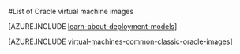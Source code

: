 <properties
  pageTitle="List of Oracle VM images | Azure"
  description="Get the list of Oracle images in the Azure Gallery and learn how to create an Oracle virtual machine."
  services="virtual-machines-linux"
  documentationCenter=""
  authors="rickstercdn"
  manager="timlt"
  editor=""
  tags="azure-service-management, azure-resource-manager"/>

<tags
	ms.service="virtual-machines-linux"
	ms.date="05/17/2016"
	wacn.date=""/>

#List of Oracle virtual machine images

[AZURE.INCLUDE [learn-about-deployment-models](../includes/learn-about-deployment-models-both-include.md)]

[AZURE.INCLUDE [virtual-machines-common-classic-oracle-images](../includes/virtual-machines-common-classic-oracle-images.md)]
